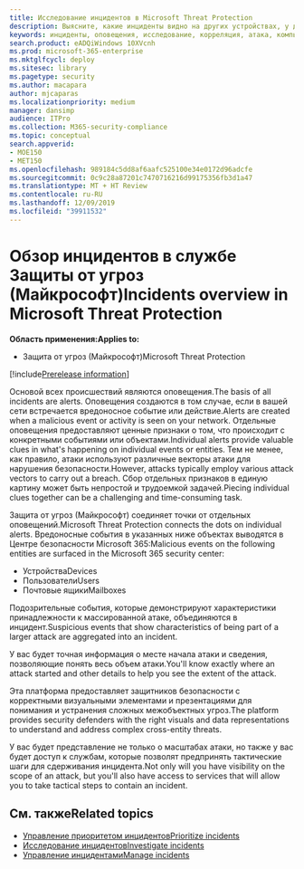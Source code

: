 ```yaml
---
title: Исследование инцидентов в Microsoft Threat Protection
description: Выясните, какие инциденты видно на других устройствах, у других пользователей и в почтовых ящиках.
keywords: инциденты, оповещения, исследование, корреляция, атака, компьютеры, устройства, пользователи, удостоверения, удостоверение, почтовый ящик, электронная почта, 365, microsoft, m365
search.product: eADQiWindows 10XVcnh
ms.prod: microsoft-365-enterprise
ms.mktglfcycl: deploy
ms.sitesec: library
ms.pagetype: security
ms.author: macapara
author: mjcaparas
ms.localizationpriority: medium
manager: dansimp
audience: ITPro
ms.collection: M365-security-compliance
ms.topic: conceptual
search.appverid:
- MOE150
- MET150
ms.openlocfilehash: 989184c5dd8af6aafc525100e34e0172d96adcfe
ms.sourcegitcommit: 0c9c28a87201c7470716216d99175356fb3d1a47
ms.translationtype: MT + HT Review
ms.contentlocale: ru-RU
ms.lasthandoff: 12/09/2019
ms.locfileid: "39911532"
---
```

# <a name="incidents-overview-in-microsoft-threat-protection"></a><span data-ttu-id="b14f5-104">Обзор инцидентов в службе Защиты от угроз (Майкрософт)</span><span class="sxs-lookup"><span data-stu-id="b14f5-104">Incidents overview in Microsoft Threat Protection</span></span>

<span data-ttu-id="b14f5-105">**Область применения:**</span><span class="sxs-lookup"><span data-stu-id="b14f5-105">**Applies to:**</span></span>
- <span data-ttu-id="b14f5-106">Защита от угроз (Майкрософт)</span><span class="sxs-lookup"><span data-stu-id="b14f5-106">Microsoft Threat Protection</span></span>

[!include[Prerelease information](prerelease.md)]

<span data-ttu-id="b14f5-107">Основой всех происшествий являются оповещения.</span><span class="sxs-lookup"><span data-stu-id="b14f5-107">The basis of all incidents are alerts.</span></span> <span data-ttu-id="b14f5-108">Оповещения создаются в том случае, если в вашей сети встречается вредоносное событие или действие.</span><span class="sxs-lookup"><span data-stu-id="b14f5-108">Alerts are created when a malicious event or activity is seen on your network.</span></span> <span data-ttu-id="b14f5-109">Отдельные оповещения предоставляют ценные признаки о том, что происходит с конкретными событиями или объектами.</span><span class="sxs-lookup"><span data-stu-id="b14f5-109">Individual alerts provide valuable clues in what's happening on individual events or entities.</span></span> <span data-ttu-id="b14f5-110">Тем не менее, как правило, атаки используют различные векторы атаки для нарушения безопасности.</span><span class="sxs-lookup"><span data-stu-id="b14f5-110">However, attacks typically employ various attack vectors to carry out a breach.</span></span> <span data-ttu-id="b14f5-111">Сбор отдельных признаков в единую картину может быть непростой и трудоемкой задачей.</span><span class="sxs-lookup"><span data-stu-id="b14f5-111">Piecing individual clues together can be a challenging and time-consuming task.</span></span> 

<span data-ttu-id="b14f5-112">Защита от угроз (Майкрософт) соединяет точки от отдельных оповещений.</span><span class="sxs-lookup"><span data-stu-id="b14f5-112">Microsoft Threat Protection connects the dots on individual alerts.</span></span> <span data-ttu-id="b14f5-113">Вредоносные события в указанных ниже объектах выводятся в Центре безопасности Microsoft 365:</span><span class="sxs-lookup"><span data-stu-id="b14f5-113">Malicious events on the following entities are surfaced in the Microsoft 365 security center:</span></span>
- <span data-ttu-id="b14f5-114">Устройства</span><span class="sxs-lookup"><span data-stu-id="b14f5-114">Devices</span></span>
- <span data-ttu-id="b14f5-115">Пользователи</span><span class="sxs-lookup"><span data-stu-id="b14f5-115">Users</span></span>
- <span data-ttu-id="b14f5-116">Почтовые ящики</span><span class="sxs-lookup"><span data-stu-id="b14f5-116">Mailboxes</span></span>

<span data-ttu-id="b14f5-117">Подозрительные события, которые демонстрируют характеристики принадлежности к массированной атаке, объединяются в инцидент.</span><span class="sxs-lookup"><span data-stu-id="b14f5-117">Suspicious events that show characteristics of being part of a larger attack are aggregated into an incident.</span></span> 

<span data-ttu-id="b14f5-118">У вас будет точная информация о месте начала атаки и сведения, позволяющие понять весь объем атаки.</span><span class="sxs-lookup"><span data-stu-id="b14f5-118">You'll know exactly where an attack started and other details to help you see the extent of the attack.</span></span>

<span data-ttu-id="b14f5-119">Эта платформа предоставляет защитников безопасности с корректными визуальными элементами и презентациями для понимания и устранения сложных межобъектных угроз.</span><span class="sxs-lookup"><span data-stu-id="b14f5-119">The platform provides security defenders with the right visuals and data representations to understand and address complex cross-entity threats.</span></span> 

<span data-ttu-id="b14f5-120">У вас будет представление не только о масштабах атаки, но также у вас будет доступ к службам, которые позволят предпринять тактические шаги для сдерживания инцидента.</span><span class="sxs-lookup"><span data-stu-id="b14f5-120">Not only will you have visibility on the scope of an attack, but you'll also have access to services that will allow you to take tactical steps to contain an incident.</span></span>


## <a name="related-topics"></a><span data-ttu-id="b14f5-121">См. также</span><span class="sxs-lookup"><span data-stu-id="b14f5-121">Related topics</span></span>
- [<span data-ttu-id="b14f5-122">Управление приоритетом инцидентов</span><span class="sxs-lookup"><span data-stu-id="b14f5-122">Prioritize incidents</span></span>](incident-queue.md)
- [<span data-ttu-id="b14f5-123">Исследование инцидентов</span><span class="sxs-lookup"><span data-stu-id="b14f5-123">Investigate incidents</span></span>](investigate-incidents.md)
- [<span data-ttu-id="b14f5-124">Управление инцидентами</span><span class="sxs-lookup"><span data-stu-id="b14f5-124">Manage incidents</span></span>](manage-incidents.md)